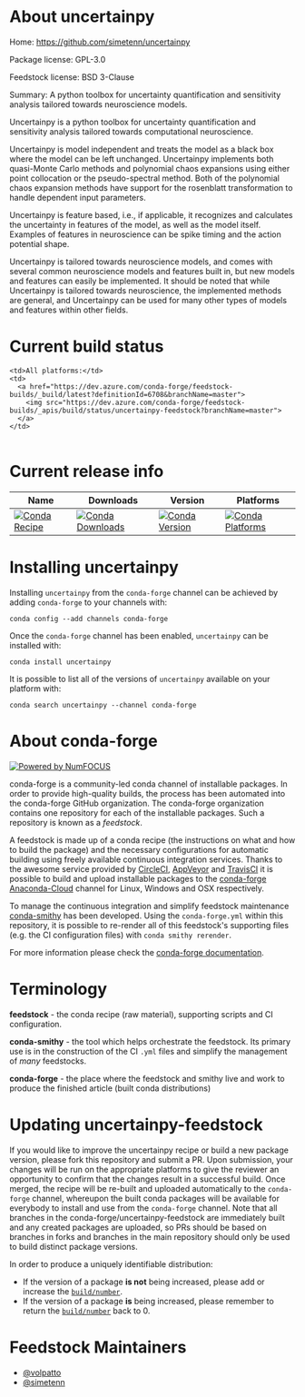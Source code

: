 About uncertainpy
=================

Home: https://github.com/simetenn/uncertainpy

Package license: GPL-3.0

Feedstock license: BSD 3-Clause

Summary: A python toolbox for uncertainty quantification and sensitivity analysis tailored towards neuroscience models.

Uncertainpy is a python toolbox for uncertainty quantification and sensitivity analysis tailored towards computational
neuroscience.

Uncertainpy is model independent and treats the model as a black box where the model can be left unchanged. Uncertainpy
implements both quasi-Monte Carlo methods and polynomial chaos expansions using either point collocation or the
pseudo-spectral method. Both of the polynomial chaos expansion methods have support for the rosenblatt transformation
to handle dependent input parameters.

Uncertainpy is feature based, i.e., if applicable, it recognizes and calculates the uncertainty in features of the model,
as well as the model itself. Examples of features in neuroscience can be spike timing and the action potential shape.

Uncertainpy is tailored towards neuroscience models, and comes with several common neuroscience models and features
built in, but new models and features can easily be implemented. It should be noted that while Uncertainpy is tailored
towards neuroscience, the implemented methods are general, and Uncertainpy can be used for many other types of models
and features within other fields.


Current build status
====================


<table><tr>
    
    <td>All platforms:</td>
    <td>
      <a href="https://dev.azure.com/conda-forge/feedstock-builds/_build/latest?definitionId=6708&branchName=master">
        <img src="https://dev.azure.com/conda-forge/feedstock-builds/_apis/build/status/uncertainpy-feedstock?branchName=master">
      </a>
    </td>
  </tr>
</table>

Current release info
====================

| Name | Downloads | Version | Platforms |
| --- | --- | --- | --- |
| [![Conda Recipe](https://img.shields.io/badge/recipe-uncertainpy-green.svg)](https://anaconda.org/conda-forge/uncertainpy) | [![Conda Downloads](https://img.shields.io/conda/dn/conda-forge/uncertainpy.svg)](https://anaconda.org/conda-forge/uncertainpy) | [![Conda Version](https://img.shields.io/conda/vn/conda-forge/uncertainpy.svg)](https://anaconda.org/conda-forge/uncertainpy) | [![Conda Platforms](https://img.shields.io/conda/pn/conda-forge/uncertainpy.svg)](https://anaconda.org/conda-forge/uncertainpy) |

Installing uncertainpy
======================

Installing `uncertainpy` from the `conda-forge` channel can be achieved by adding `conda-forge` to your channels with:

```
conda config --add channels conda-forge
```

Once the `conda-forge` channel has been enabled, `uncertainpy` can be installed with:

```
conda install uncertainpy
```

It is possible to list all of the versions of `uncertainpy` available on your platform with:

```
conda search uncertainpy --channel conda-forge
```


About conda-forge
=================

[![Powered by NumFOCUS](https://img.shields.io/badge/powered%20by-NumFOCUS-orange.svg?style=flat&colorA=E1523D&colorB=007D8A)](http://numfocus.org)

conda-forge is a community-led conda channel of installable packages.
In order to provide high-quality builds, the process has been automated into the
conda-forge GitHub organization. The conda-forge organization contains one repository
for each of the installable packages. Such a repository is known as a *feedstock*.

A feedstock is made up of a conda recipe (the instructions on what and how to build
the package) and the necessary configurations for automatic building using freely
available continuous integration services. Thanks to the awesome service provided by
[CircleCI](https://circleci.com/), [AppVeyor](https://www.appveyor.com/)
and [TravisCI](https://travis-ci.org/) it is possible to build and upload installable
packages to the [conda-forge](https://anaconda.org/conda-forge)
[Anaconda-Cloud](https://anaconda.org/) channel for Linux, Windows and OSX respectively.

To manage the continuous integration and simplify feedstock maintenance
[conda-smithy](https://github.com/conda-forge/conda-smithy) has been developed.
Using the ``conda-forge.yml`` within this repository, it is possible to re-render all of
this feedstock's supporting files (e.g. the CI configuration files) with ``conda smithy rerender``.

For more information please check the [conda-forge documentation](https://conda-forge.org/docs/).

Terminology
===========

**feedstock** - the conda recipe (raw material), supporting scripts and CI configuration.

**conda-smithy** - the tool which helps orchestrate the feedstock.
                   Its primary use is in the construction of the CI ``.yml`` files
                   and simplify the management of *many* feedstocks.

**conda-forge** - the place where the feedstock and smithy live and work to
                  produce the finished article (built conda distributions)


Updating uncertainpy-feedstock
==============================

If you would like to improve the uncertainpy recipe or build a new
package version, please fork this repository and submit a PR. Upon submission,
your changes will be run on the appropriate platforms to give the reviewer an
opportunity to confirm that the changes result in a successful build. Once
merged, the recipe will be re-built and uploaded automatically to the
`conda-forge` channel, whereupon the built conda packages will be available for
everybody to install and use from the `conda-forge` channel.
Note that all branches in the conda-forge/uncertainpy-feedstock are
immediately built and any created packages are uploaded, so PRs should be based
on branches in forks and branches in the main repository should only be used to
build distinct package versions.

In order to produce a uniquely identifiable distribution:
 * If the version of a package **is not** being increased, please add or increase
   the [``build/number``](https://conda.io/docs/user-guide/tasks/build-packages/define-metadata.html#build-number-and-string).
 * If the version of a package **is** being increased, please remember to return
   the [``build/number``](https://conda.io/docs/user-guide/tasks/build-packages/define-metadata.html#build-number-and-string)
   back to 0.

Feedstock Maintainers
=====================

* [@volpatto](https://github.com/volpatto/)
* [@simetenn](https://github.com/simetenn)

